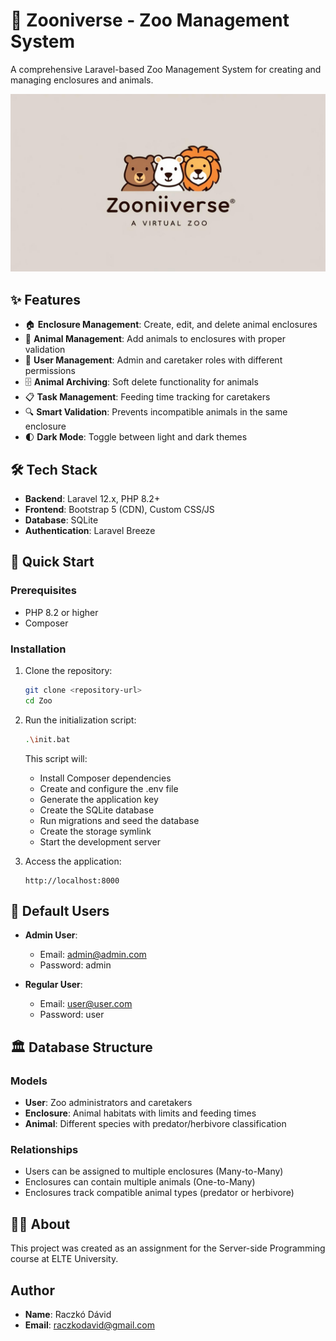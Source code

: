 # 🦁 Zooniverse - Zoo Management System

A comprehensive Laravel-based Zoo Management System for creating and managing enclosures and animals.

![Zooniverse](public/images/zooniverse2.jpg)

## ✨ Features

- 🏠 **Enclosure Management**: Create, edit, and delete animal enclosures
- 🐯 **Animal Management**: Add animals to enclosures with proper validation
- 👥 **User Management**: Admin and caretaker roles with different permissions
- 🗄️ **Animal Archiving**: Soft delete functionality for animals
- 📋 **Task Management**: Feeding time tracking for caretakers
- 🔍 **Smart Validation**: Prevents incompatible animals in the same enclosure
- 🌓 **Dark Mode**: Toggle between light and dark themes

## 🛠️ Tech Stack

- **Backend**: Laravel 12.x, PHP 8.2+
- **Frontend**: Bootstrap 5 (CDN), Custom CSS/JS
- **Database**: SQLite
- **Authentication**: Laravel Breeze

## 🚀 Quick Start

### Prerequisites

- PHP 8.2 or higher
- Composer

### Installation

1. Clone the repository:

   ```bash
   git clone <repository-url>
   cd Zoo
   ```

2. Run the initialization script:

   ```bash
   .\init.bat
   ```

   This script will:

   - Install Composer dependencies
   - Create and configure the .env file
   - Generate the application key
   - Create the SQLite database
   - Run migrations and seed the database
   - Create the storage symlink
   - Start the development server

3. Access the application:
   ```
   http://localhost:8000
   ```

## 👤 Default Users

- **Admin User**:

  - Email: admin@admin.com
  - Password: admin

- **Regular User**:
  - Email: user@user.com
  - Password: user

## 🏛️ Database Structure

### Models

- **User**: Zoo administrators and caretakers
- **Enclosure**: Animal habitats with limits and feeding times
- **Animal**: Different species with predator/herbivore classification

### Relationships

- Users can be assigned to multiple enclosures (Many-to-Many)
- Enclosures can contain multiple animals (One-to-Many)
- Enclosures track compatible animal types (predator or herbivore)

## 🧑‍💻 About

This project was created as an assignment for the Server-side Programming course at ELTE University.

## Author

- **Name**: Raczkó Dávid
- **Email**: [raczkodavid@gmail.com](mailto:raczko.david@gmail.com)
